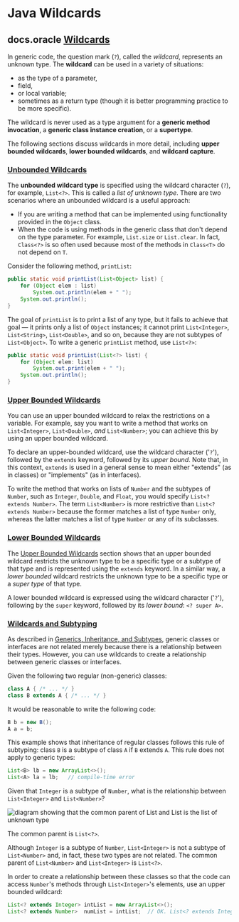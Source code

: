 # Java Wildcards



## docs.oracle [Wildcards](https://docs.oracle.com/javase/tutorial/java/generics/wildcards.html) 

In generic code, the question mark (`?`), called the *wildcard*, represents an unknown type. The **wildcard** can be used in a variety of situations: 

- as the type of a parameter,
- field, 
- or local variable; 
- sometimes as a return type (though it is better programming practice to be more specific). 

The wildcard is never used as a type argument for a **generic method invocation**, a **generic class instance creation**, or a **supertype**.

The following sections discuss wildcards in more detail, including **upper bounded wildcards**, **lower bounded wildcards**, and **wildcard capture**.

### [Unbounded Wildcards](https://docs.oracle.com/javase/tutorial/java/generics/unboundedWildcards.html)

The **unbounded wildcard type** is specified using the wildcard character (`?`), for example, `List<?>`. This is called a *list of unknown type*. There are two scenarios where an unbounded wildcard is a useful approach:

- If you are writing a method that can be implemented using functionality provided in the `Object` class.
- When the code is using methods in the generic class that don't depend on the type parameter. For example, `List.size` or `List.clear`. In fact, `Class<?>` is so often used because most of the methods in `Class<T>` do not depend on `T`.



Consider the following method, `printList`:

```java
public static void printList(List<Object> list) {
    for (Object elem : list)
        System.out.println(elem + " ");
    System.out.println();
}
```

The goal of `printList` is to print a list of any type, but it fails to achieve that goal — it prints only a list of `Object` instances; it cannot print `List<Integer>`, `List<String>`, `List<Double>`, and so on, because they are not subtypes of `List<Object>`. To write a generic `printList` method, use `List<?>`:

```java
public static void printList(List<?> list) {
    for (Object elem: list)
        System.out.print(elem + " ");
    System.out.println();
}
```



### [Upper Bounded Wildcards](https://docs.oracle.com/javase/tutorial/java/generics/upperBounded.html)

You can use an upper bounded wildcard to relax the restrictions on a variable. For example, say you want to write a method that works on `List<Integer>`, `List<Double>`, *and* `List<Number>`; you can achieve this by using an upper bounded wildcard.

To declare an upper-bounded wildcard, use the wildcard character ('`?`'), followed by the `extends` keyword, followed by its *upper bound*. Note that, in this context, `extends` is used in a general sense to mean either "extends" (as in classes) or "implements" (as in interfaces).

To write the method that works on lists of `Number` and the subtypes of `Number`, such as `Integer`, `Double`, and `Float`, you would specify `List<? extends Number>`. The term `List<Number>` is more restrictive than `List<? extends Number>` because the former matches a list of type `Number` only, whereas the latter matches a list of type `Number` or any of its subclasses.



### [Lower Bounded Wildcards](https://docs.oracle.com/javase/tutorial/java/generics/lowerBounded.html)

The [Upper Bounded Wildcards](https://docs.oracle.com/javase/tutorial/java/generics/upperBounded.html) section shows that an upper bounded wildcard restricts the unknown type to be a specific type or a subtype of that type and is represented using the `extends` keyword. In a similar way, a *lower bounded* wildcard restricts the unknown type to be a specific type or a *super type* of that type.

A lower bounded wildcard is expressed using the wildcard character ('`?`'), following by the `super` keyword, followed by its *lower bound*: `<? super A>`.



### [Wildcards and Subtyping](https://docs.oracle.com/javase/tutorial/java/generics/subtyping.html) 

As described in [Generics, Inheritance, and Subtypes](https://docs.oracle.com/javase/tutorial/java/generics/inheritance.html), generic classes or interfaces are not related merely because there is a relationship between their types. However, you can use wildcards to create a relationship between generic classes or interfaces.

Given the following two regular (non-generic) classes:

```java
class A { /* ... */ }
class B extends A { /* ... */ }
```

It would be reasonable to write the following code:

```java
B b = new B();
A a = b;
```

This example shows that inheritance of regular classes follows this rule of subtyping: class `B` is a subtype of class `A` if `B` extends `A`. This rule does not apply to generic types:

```java
List<B> lb = new ArrayList<>();
List<A> la = lb;   // compile-time error
```

Given that `Integer` is a subtype of `Number`, what is the relationship between `List<Integer>` and `List<Number>`?

![diagram showing that the common parent of List<Number> and List<Integer> is the list of unknown type](https://docs.oracle.com/javase/tutorial/figures/java/generics-listParent.gif)

The common parent is `List<?>`.

Although `Integer` is a subtype of `Number`, `List<Integer>` is not a subtype of `List<Number>` and, in fact, these two types are not related. The common parent of `List<Number>` and `List<Integer>` is `List<?>`.

In order to create a relationship between these classes so that the code can access `Number`'s methods through `List<Integer>`'s elements, use an upper bounded wildcard:

```java
List<? extends Integer> intList = new ArrayList<>();
List<? extends Number>  numList = intList;  // OK. List<? extends Integer> is a subtype of List<? extends Number>
```